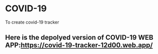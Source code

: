 # COVID-19
To create covid-19 tracker


## Here is the depolyed version of COVID-19 WEB APP:https://covid-19-tracker-12d00.web.app/

